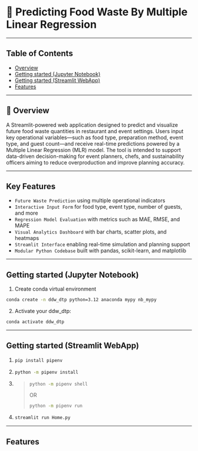 # 🌱 Predicting Food Waste By Multiple Linear Regression
---

## Table of Contents
- [Overview](#-overview)
- [Getting started (Jupyter Notebook)](#getting-started-jupyter-notebook)
- [Getting started (Streamlit WebApp)](#getting-started-streamlit-webapp)
- [Features](#features)
---

## 📝 Overview

A Streamlit-powered web application designed to predict and visualize future food waste quantities in restaurant and event settings.
Users input key operational variables—such as food type, preparation method, event type, and guest count—and receive real-time predictions powered by a Multiple Linear Regression (MLR) model. 
The tool is intended to support data-driven decision-making for event planners, chefs, and sustainability officers aiming to reduce overproduction and improve planning accuracy.

---

## Key Features

- `Future Waste Prediction` using multiple operational indicators
- `Interactive Input Form` for food type, event type, number of guests, and more
- `Regression Model Evaluation` with metrics such as MAE, RMSE, and MAPE
- `Visual Analytics Dashboard` with bar charts, scatter plots, and heatmaps
- `Streamlit Interface` enabling real-time simulation and planning support
- `Modular Python Codebase` built with pandas, scikit-learn, and matplotlib
---

## Getting started (Jupyter Notebook)
1. Create conda virtual environment
``` bash
conda create -n ddw_dtp python=3.12 anaconda mypy nb_mypy
```

2. Activate your ddw_dtp:
``` bash
conda activate ddw_dtp
```
---

## Getting started (Streamlit WebApp)
1.
    ``` bash
    pip install pipenv
    ```

2. 
    ``` bash
    python -m pipenv install
    ```


3.
    >``` bash
    > python -m pipenv shell
    >```
    > OR 
    > ``` bash
    > python -m pipenv run
    > ```


4. 
    ``` bash
    streamlit run Home.py
    ```
---

## Features